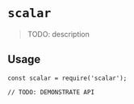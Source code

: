 # `scalar`

> TODO: description

## Usage

```
const scalar = require('scalar');

// TODO: DEMONSTRATE API
```

